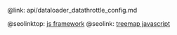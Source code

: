 @link: api/dataloader_datathrottle_config.md

@seolinktop: [js framework](https://webix.com)
@seolink: [treemap javascript](https://webix.com/widget/treemap/)